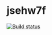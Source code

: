 # jsehw7f
[![Build status](https://ci.appveyor.com/api/projects/status/xu3j7es0o2s3ts8i?svg=true)](https://ci.appveyor.com/project/alex6594/jsehw7f)
